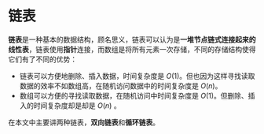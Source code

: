# **链表**

**链表**是一种基本的数据结构，顾名思义，链表可以认为是**一堆节点链式连接起来的线性表**，链表使用**指针**连接，而数组是将所有元素一次存储，不同的存储结构使得它们有了不同的优势：

- 链表可以方便地删除、插入数据，时间复杂度是 $O(1)$。但也因为这样寻找读取数据的效率不如数组高，在随机访问数据中的时间复杂度是 $O(n)$。
- 数组可以方便的寻找读取数据，在随机访问中时间复杂度是 $O(1)$。但删除、插入的时间复杂度却是却是 $O(n)$ 。

在本文中主要讲两种链表，**双向链表**和**循环链表**。

